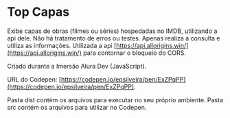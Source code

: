 # Top Capas

Exibe capas de obras (filmes ou séries) hospedadas no IMDB, utilizando a api dele. Não há tratamento de erros ou testes. Apenas realiza a consulta e utiliza as informações. Utilizada a api [https://api.allorigins.win/](https://api.allorigins.win/) para contornar o bloqueio do CORS.

Criado durante a Imersão Alura Dev (JavaScript).

URL do Codepen: [https://codepen.io/epsilveira/pen/ExZPqPP](https://codepen.io/epsilveira/pen/ExZPqPP).

Pasta dist contém os arquivos para executar no seu próprio ambiente.
Pasta src contém os arquivos para utilizar no Codepen.